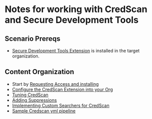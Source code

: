 # Notes for working with CredScan and Secure Development Tools

## Scenario Prereqs

- [Secure Development Tools Extension](https://marketplace.visualstudio.com/items?itemName=securedevelopmentteam.vss-secure-development-tools) is installed in the target organization.

## Content Organization

- Start by [Requesting Access and installing](./RequestAccessAndInstall.md)
- [Configure the CredScan Extension into your Org](./configuration.md)
- [Tuning CredScan](./TuningScanner.md)
- [Adding Suppressions](./Suppressions.md)
- [Implementing Custom Searchers for CredScan](./CredScanSearcher.md)
- [Sample Credscan yml pipeline](../../pipelines/CredScanning/CredScan.yml)
